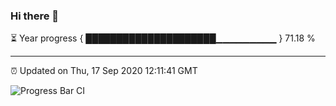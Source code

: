 ### Hi there 👋

⏳ Year progress { █████████████████████▁▁▁▁▁▁▁▁▁ } 71.18 %

---

⏰ Updated on Thu, 17 Sep 2020 12:11:41 GMT

![Progress Bar CI](https://github.com/liununu/liununu/workflows/Progress%20Bar%20CI/badge.svg)
